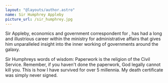 ```yaml
---
layout: "@layouts/author.astro"
name: Sir Humphrey Appleby
picture_url: /sir_humphrey.jpg
---
```


Sir Appleby, economics and government correspondent for <GALACTOS>, has had a long and illustrious career within the ministry for administrative affairs that gives him unparalleled insight into the inner working of governments around the galaxy.

Sir Humphreys words of wisdom:
Paperwork is the religion of the Civil Service. Remember, if you haven't done the paperwork, God legally cannot kill you. This is how I have survived for over 5 millennia. My death certificate was simply never signed.
